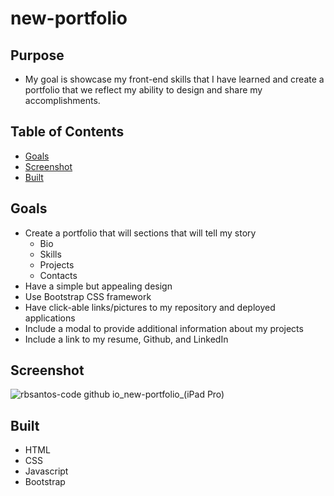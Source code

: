# new-portfolio

## Purpose
* My goal is showcase my front-end skills that I have learned and create a portfolio that we reflect my ability to design and share my accomplishments.

## Table of Contents
* [Goals](#Goals)
* [Screenshot](#Screenshot)
* [Built](#Built)

## Goals
* Create a portfolio that will sections that will tell my story
  * Bio
  * Skills
  * Projects
  * Contacts
* Have a simple but appealing design
* Use Bootstrap CSS framework
* Have click-able links/pictures to my repository and deployed applications
* Include a modal to provide additional information about my projects
* Include a link to my resume, Github, and LinkedIn

## Screenshot
![rbsantos-code github io_new-portfolio_(iPad Pro)](https://user-images.githubusercontent.com/77135925/132144583-a341ec26-a142-471a-996d-96e728f2452f.png)


## Built
* HTML
* CSS
* Javascript
* Bootstrap
